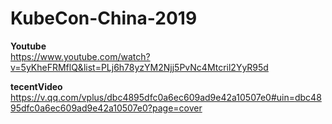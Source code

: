 # KubeCon-China-2019


**Youtube**   
https://www.youtube.com/watch?v=5yKheFRMflQ&list=PLj6h78yzYM2Njj5PvNc4Mtcril2YyR95d     

**tecentVideo**   
https://v.qq.com/vplus/dbc4895dfc0a6ec609ad9e42a10507e0#uin=dbc4895dfc0a6ec609ad9e42a10507e0?page=cover

